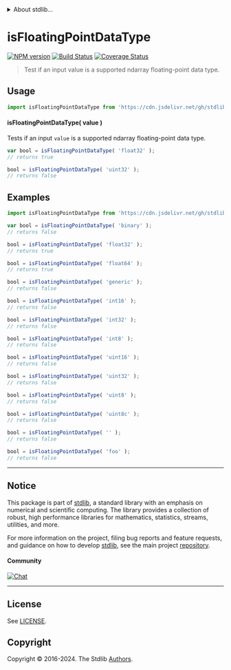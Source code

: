 <!--

@license Apache-2.0

Copyright (c) 2023 The Stdlib Authors.

Licensed under the Apache License, Version 2.0 (the "License");
you may not use this file except in compliance with the License.
You may obtain a copy of the License at

   http://www.apache.org/licenses/LICENSE-2.0

Unless required by applicable law or agreed to in writing, software
distributed under the License is distributed on an "AS IS" BASIS,
WITHOUT WARRANTIES OR CONDITIONS OF ANY KIND, either express or implied.
See the License for the specific language governing permissions and
limitations under the License.

-->


<details>
  <summary>
    About stdlib...
  </summary>
  <p>We believe in a future in which the web is a preferred environment for numerical computation. To help realize this future, we've built stdlib. stdlib is a standard library, with an emphasis on numerical and scientific computation, written in JavaScript (and C) for execution in browsers and in Node.js.</p>
  <p>The library is fully decomposable, being architected in such a way that you can swap out and mix and match APIs and functionality to cater to your exact preferences and use cases.</p>
  <p>When you use stdlib, you can be absolutely certain that you are using the most thorough, rigorous, well-written, studied, documented, tested, measured, and high-quality code out there.</p>
  <p>To join us in bringing numerical computing to the web, get started by checking us out on <a href="https://github.com/stdlib-js/stdlib">GitHub</a>, and please consider <a href="https://opencollective.com/stdlib">financially supporting stdlib</a>. We greatly appreciate your continued support!</p>
</details>

# isFloatingPointDataType

[![NPM version][npm-image]][npm-url] [![Build Status][test-image]][test-url] [![Coverage Status][coverage-image]][coverage-url] <!-- [![dependencies][dependencies-image]][dependencies-url] -->

> Test if an input value is a supported ndarray floating-point data type.

<!-- Section to include introductory text. Make sure to keep an empty line after the intro `section` element and another before the `/section` close. -->

<section class="intro">

</section>

<!-- /.intro -->

<!-- Package usage documentation. -->



<section class="usage">

## Usage

```javascript
import isFloatingPointDataType from 'https://cdn.jsdelivr.net/gh/stdlib-js/ndarray-base-assert-is-floating-point-data-type@deno/mod.js';
```

#### isFloatingPointDataType( value )

Tests if an input `value` is a supported ndarray floating-point data type.

```javascript
var bool = isFloatingPointDataType( 'float32' );
// returns true

bool = isFloatingPointDataType( 'uint32' );
// returns false
```

</section>

<!-- /.usage -->

<!-- Package usage notes. Make sure to keep an empty line after the `section` element and another before the `/section` close. -->

<section class="notes">

</section>

<!-- /.notes -->

<!-- Package usage examples. -->

<section class="examples">

## Examples

<!-- eslint no-undef: "error" -->

```javascript
import isFloatingPointDataType from 'https://cdn.jsdelivr.net/gh/stdlib-js/ndarray-base-assert-is-floating-point-data-type@deno/mod.js';

var bool = isFloatingPointDataType( 'binary' );
// returns false

bool = isFloatingPointDataType( 'float32' );
// returns true

bool = isFloatingPointDataType( 'float64' );
// returns true

bool = isFloatingPointDataType( 'generic' );
// returns false

bool = isFloatingPointDataType( 'int16' );
// returns false

bool = isFloatingPointDataType( 'int32' );
// returns false

bool = isFloatingPointDataType( 'int8' );
// returns false

bool = isFloatingPointDataType( 'uint16' );
// returns false

bool = isFloatingPointDataType( 'uint32' );
// returns false

bool = isFloatingPointDataType( 'uint8' );
// returns false

bool = isFloatingPointDataType( 'uint8c' );
// returns false

bool = isFloatingPointDataType( '' );
// returns false

bool = isFloatingPointDataType( 'foo' );
// returns false
```

</section>

<!-- /.examples -->

<!-- Section to include cited references. If references are included, add a horizontal rule *before* the section. Make sure to keep an empty line after the `section` element and another before the `/section` close. -->

<section class="references">

</section>

<!-- /.references -->

<!-- Section for related `stdlib` packages. Do not manually edit this section, as it is automatically populated. -->

<section class="related">

</section>

<!-- /.related -->

<!-- Section for all links. Make sure to keep an empty line after the `section` element and another before the `/section` close. -->


<section class="main-repo" >

* * *

## Notice

This package is part of [stdlib][stdlib], a standard library with an emphasis on numerical and scientific computing. The library provides a collection of robust, high performance libraries for mathematics, statistics, streams, utilities, and more.

For more information on the project, filing bug reports and feature requests, and guidance on how to develop [stdlib][stdlib], see the main project [repository][stdlib].

#### Community

[![Chat][chat-image]][chat-url]

---

## License

See [LICENSE][stdlib-license].


## Copyright

Copyright &copy; 2016-2024. The Stdlib [Authors][stdlib-authors].

</section>

<!-- /.stdlib -->

<!-- Section for all links. Make sure to keep an empty line after the `section` element and another before the `/section` close. -->

<section class="links">

[npm-image]: http://img.shields.io/npm/v/@stdlib/ndarray-base-assert-is-floating-point-data-type.svg
[npm-url]: https://npmjs.org/package/@stdlib/ndarray-base-assert-is-floating-point-data-type

[test-image]: https://github.com/stdlib-js/ndarray-base-assert-is-floating-point-data-type/actions/workflows/test.yml/badge.svg?branch=main
[test-url]: https://github.com/stdlib-js/ndarray-base-assert-is-floating-point-data-type/actions/workflows/test.yml?query=branch:main

[coverage-image]: https://img.shields.io/codecov/c/github/stdlib-js/ndarray-base-assert-is-floating-point-data-type/main.svg
[coverage-url]: https://codecov.io/github/stdlib-js/ndarray-base-assert-is-floating-point-data-type?branch=main

<!--

[dependencies-image]: https://img.shields.io/david/stdlib-js/ndarray-base-assert-is-floating-point-data-type.svg
[dependencies-url]: https://david-dm.org/stdlib-js/ndarray-base-assert-is-floating-point-data-type/main

-->

[chat-image]: https://img.shields.io/gitter/room/stdlib-js/stdlib.svg
[chat-url]: https://app.gitter.im/#/room/#stdlib-js_stdlib:gitter.im

[stdlib]: https://github.com/stdlib-js/stdlib

[stdlib-authors]: https://github.com/stdlib-js/stdlib/graphs/contributors

[umd]: https://github.com/umdjs/umd
[es-module]: https://developer.mozilla.org/en-US/docs/Web/JavaScript/Guide/Modules

[deno-url]: https://github.com/stdlib-js/ndarray-base-assert-is-floating-point-data-type/tree/deno
[umd-url]: https://github.com/stdlib-js/ndarray-base-assert-is-floating-point-data-type/tree/umd
[esm-url]: https://github.com/stdlib-js/ndarray-base-assert-is-floating-point-data-type/tree/esm
[branches-url]: https://github.com/stdlib-js/ndarray-base-assert-is-floating-point-data-type/blob/main/branches.md

[stdlib-license]: https://raw.githubusercontent.com/stdlib-js/ndarray-base-assert-is-floating-point-data-type/main/LICENSE

</section>

<!-- /.links -->
